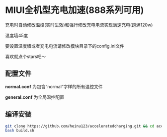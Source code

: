 # MIUI全机型充电加速(888系列可用)

充电时自动修改温控(实时生效)和强行修改充电电流实现满速充电(跑满120w)

温度墙45度

要设置温度墙或者充电电流请修改模块目录下的config.ini文件

喜欢就点个stars吧～

## 配置文件

**normal.conf** 为包含“normal”字样的所有温控文件

**general.conf** 为全局温控配置


## 编译安装
```bash
git clone https://github.com/heinu123/acceleratedcharging.git && cd acceleratedcharging
bash build.sh
```
